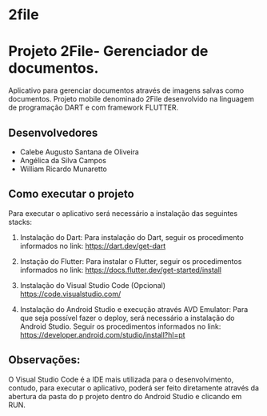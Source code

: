 # 2file

# Projeto 2File- Gerenciador de documentos.

Aplicativo para gerenciar documentos através de imagens salvas como documentos. Projeto
mobile denominado 2File desenvolvido na linguagem de programação DART e com 
framework FLUTTER.

## Desenvolvedores

* Calebe Augusto Santana de Oliveira
* Angélica da Silva Campos
* William Ricardo Munaretto

## Como executar o projeto

Para executar o aplicativo será necessário a instalação das seguintes stacks:

1. Instalação do Dart:
Para instalação do Dart, seguir os procedimento informados no link:
<https://dart.dev/get-dart>

2. Instação do Flutter:
Para instalar o Flutter, seguir os procedimentos informados no link:
<https://docs.flutter.dev/get-started/install>

3. Instalação do Visual Studio Code (Opcional)
<https://code.visualstudio.com/>

4. Instalação do Android Studio e execução através AVD Emulator:
Para que seja possível fazer o deploy, será necessário a instalação do Android 
Studio.
 Seguir os procedimentos informados no link:
<https://developer.android.com/studio/install?hl=pt>

## Observações:

O Visual Studio Code é a IDE mais utilizada para o desenvolvimento, contudo, para 
executar o aplicativo, poderá ser feito diretamente através da abertura da pasta do p
projeto dentro do Android Studio e clicando em RUN.

